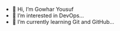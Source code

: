 - 👋 Hi, I’m Gowhar Yousuf
- 👀 I’m interested in DevOps...
- 🌱 I’m currently learning Git and GitHub...
<!---
GowharYousuf07/GowharYousuf07 is a ✨ special ✨ repository because its `README.md` (this file) appears on your GitHub profile.
You can click the Preview link to take a look at your changes.
--->
